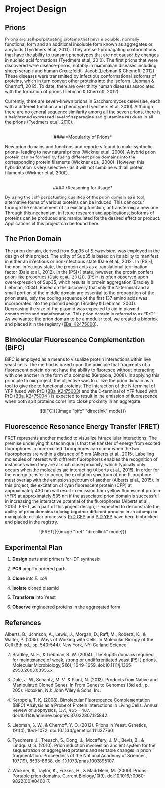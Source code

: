 
# Project Design

## Prions

Prions are self-perpetuating proteins that have a soluble, normally functional form and an additional insoluble form known as aggregates or amyloids (Tyedmers et.al, 2010). They are self-propagating conformations that have the ability to transmit phenotypes that are not caused by changes in nucleic acid formations (Tyedmers et.al, 2010). The first prions that were discovered were disease-prions, notably in mammalian diseases including sheep scrapie and human Creutzfeldt- Jacob (Liebman & Chernoff, 2012). These diseases were transmitted by infectious conformational isoforms of proteins, which in turn convert other proteins into the isoform (Liebman & Chernoff, 2012). To date, there are over thirty human diseases associated with the formation of prions (Liebman & Chernoff, 2012).

Currently, there are seven-known prions in Saccharomyces cerevisiae, each with a different function and phenotype (Tyedmers et.al, 2010). Although there are no general sequence similarity among all the seven prions, there is a heightened expressed level of asparagine and glutamine residues in all the prions (Tyedmers et.al, 2010).


<br>
<center>
#### *Modularity of Prions*
</center>


New prion domains and functions and reporters found to make synthetic prions- leading to new natural prions (Wickner et.al, 2000). A hybrid prion protein can be formed by fusing different prion domains into the corresponding protein filaments (Wickner et.al, 2000). However, this hybridization is very selective - as it will not combine with all protein filaments (Wickner et.al, 2000).


<br>
<center>
#### *Reasoning for Usage*
</center>


By using the self-perpetuating qualities of the prion domain as a tool, alternative forms of various proteins can be induced. This can occur through the enhancement of an existing function, or transferring a new one. Through this mechanism, in future research and applications, isoforms of proteins can be produced and manipulated for the desired effect or product. Applications of this project can be found here.

## The Prion Domain

The prion domain, derived from Sup35 of *S.cerevisiae*, was employed in the design of this project. The utility of Sup35 is based on its ability to manifest in either an infectious or non-infectious state (Dale et al., 2012). In [PSI-], the non-infectious state, the protein acts as a translational termination factor (Dale et al., 2012). In the [PSI+] state, however, the protein confers prion-like properties (Dale et al., 2012)). [PSI+] is often observed upon overexpression of Sup35, which results in protein aggregation (Bradley & Liebman, 2004). Based on the discovery that only the N-terminal and a small portion of the middle domain are essential to the propagation of the prion state, only the coding sequence of the first 137 amino acids was incorporated into the plasmid design (Bradley & Liebman, 2004). Decreasing the size of the plasmid was expected to aid in plasmid construction and transformation. This prion domain is referred to as “PrD”. As we wanted the prion domain to be a modular tool, we created a biobrick and placed it in the registry ([BBa_K2475000](http://parts.igem.org/Part:BBa_K2475000)).

## Bimolecular Fluorescence Complementation (BiFC)

BiFC is employed as a means to visualize protein interactions within live yeast cells. The method is based upon the principle that fragments of a fluorescent protein do not have the ability to fluoresce without interacting with one another in the form of a complex (Kerppola, 2008). In applying this principle to our project, the objective was to utilize the prion domain as a tool to give rise to functional proteins. The interaction of the N-terminal of YFP fused with PrD ([BBa_K2475003](http://parts.igem.org/Part:BBa_K2475003)) and the C-terminal of YFP fused with PrD ([BBa_K2475004](http://parts.igem.org/Part:BBa_K2475004) ) is expected to result in the emission of fluorescence when both split proteins come into close proximity in an aggregate.

<center>
![BiFC]({{image "bifc" "directlink" mode}})
</center>

## Fluorescence Resonance Energy Transfer (FRET)

FRET represents another method to visualize intracellular interactions. The premise underlying this technique is that the transfer of energy from excited fluorophores to non-excited fluorophores can occur when the two fluorophores are within a distance of 5 nm (Alberts et al., 2015). Labelling molecules of interest with different fluorophores enables the recognition of instances when they are at such close proximity, which typically only occurs when the molecules are interacting (Alberts et al., 2015). In order for the energy transfer to occur, the excitation spectrum of one fluorophore must overlap with the emission spectrum of another (Alberts et al., 2015). In this project, the excitation of cyan fluorescent protein (CFP) at approximately 430 nm will result in emission from yellow fluorescent protein (YFP) at approximately 535 nm if the associated prion domain is successful in increasing the interactive potential of the fluorophores (Alberts et al., 2015). FRET, as a part of this project design, is expected to demonstrate the ability of prion domains to bring together different proteins in an attempt to manipulate cellular processes. [PrD CFP](http://parts.igem.org/Part:BBa_K2475001) and [PrD YFP]( http://parts.igem.org/Part:BBa_K2475002 ) have been biobricked and placed in the registry.

<center>
![FRET]({{image "fret" "directlink" mode}})
</center>

## Experimental Plan


1. **Design** parts and primers for IDT synthesis

2. **PCR** amplify ordered parts

3. **Clone** into *E. coli*

4. **Isolate** cloned plasmid

5. **Transform** into Yeast

6. **Observe** engineered proteins in the aggregated form



## References

Alberts, B., Johnson, A., Lewis, J., Morgan, D., Raff, M., Roberts, K., & Walter, P. (2015). Ways of Working with Cells. In Molecular Biology of the Cell (6th ed., pp. 543-544). New York, NY: Garland Science.

2. Bradley, M. E., & Liebman, S. W. (2004). The Sup35 domains required for maintenance of weak, strong or undifferentiated yeast [PSI ] prions. Molecular Microbiology,51(6), 1649-1659. doi:10.1111/j.1365-
2958.2003.03955.x

3. Dale, J. W., Schantz, M. V., & Plant, N. (2012). Products from Native and Manipulated Cloned Genes. In From Genes to Genomes (3rd ed., p. 205). Hoboken, NJ: John Wiley & Sons, Inc.

4. Kerppola, T. K. (2008). Bimolecular Fluorescence Complementation (BiFC) Analysis as a Probe of Protein Interactions in Living Cells. Annual Review of Biophysics, (37), 465 - 487. doi:10.1146/annurev.biophys.37.032807.125842.

5. Liebman, S. W., & Chernoff, Y. O. (2012). Prions in Yeast. Genetics, 191(4), 1041-1072. doi:10.1534/genetics.111.137760

6. Tyedmers, J., Treusch, S., Dong, J., Mccaffery, J. M., Bevis, B., & Lindquist, S. (2010). Prion induction involves an ancient system for the sequestration of aggregated proteins and heritable changes in prion fragmentation. Proceedings of the National Academy of Sciences, 107(19), 8633-8638. doi:10.1073/pnas.1003895107.

7. Wickner, R., Taylor, K., Edskes, H., & Maddelein, M. (2000). Prions: Portable prion domains. Current Biology,10(9). doi:10.1016/s0960-9822(00)00460-7.
